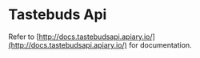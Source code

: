 Tastebuds Api
=============

Refer to [http://docs.tastebudsapi.apiary.io/](http://docs.tastebudsapi.apiary.io/) for documentation.
